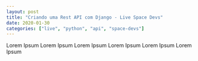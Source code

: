 ```yaml
---
layout: post
title: "Criando uma Rest API com Django - Live Space Devs"
date: 2020-01-30
categories: ["live", "python", "api", "space-devs"]
---
```


Lorem Ipsum Lorem Ipsum Lorem Ipsum Lorem Ipsum Lorem Ipsum Lorem Ipsum
